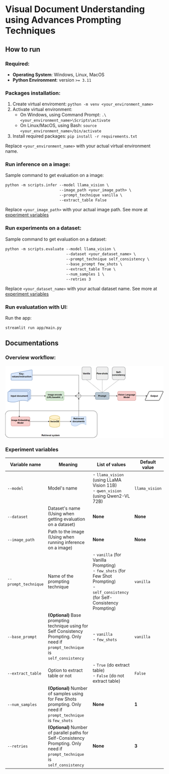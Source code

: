 # Visual Document Understanding using Advances Prompting Techniques

## **How to run**

### **Required:**
- **Operating System**: Windows, Linux, MacOS
- **Python Environment**: version `>= 3.11`

### **Packages installation:**
1. Create virtual enviroment: `python -m venv <your_environment_name>`
2. Activate virtual environment:
    - On Windows, using Command Prompt: `.\<your_environment_name>\Scripts\activate`
    - On Linux/MacOS, using Bash: `source <your_environment_name>/bin/activate`
3. Install required packages: `pip install -r requirements.txt`

Replace `<your_environment_name>` with your actual virtual environment name.

### **Run inference on a image:**
Sample command to get evaluation on a image:

```
python -m scripts.infer --model llama_vision \
                        --image_path <your_image_path> \
                        --prompt_technique vanilla \
                        --extract_table False
```

Replace `<your_image_path>` with your actual image path. See more at [experiment variables](#experiment-variables)

### **Run experiments on a dataset:**
Sample command to get evaluation on a dataset:

```
python -m scripts.evaluate --model llama_vision \
                           --dataset <your_dataset_name> \
                           --prompt_technique self_consistency \
                           --base_prompt few_shots \
                           --extract_table True \
                           --num_samples 1 \
                           --retries 3
```

Replace `<your_dataset_name>` with your actual dataset name. See more at [experiment variables](#experiment-variables)

### Run evaluatation with UI:
Run the app:
```
streamlit run app/main.py
```

## Documentations
### **Overview workflow:**

![Workflow](docs/workflow.png)

### Experiment variables

| Variable name | Meaning | List of values | Default value |
|----------|----------|----------| ---------- |
| `--model` | Model's name | - `llama_vision` (using LLaMA Vision 11B)<br>- `qwen_vision` (using Qwen2-VL 72B) | `llama_vision`  |
| `--dataset` | Dataset's name (Using when getting evaluation on a dataset) | **None** | **None** |
| `--image_path` | Path to the image (Using when running inference on a image) | **None** | **None** |
| `--prompt_technique` | Name of the prompting technique | - `vanilla` (for Vanilla Prompting)<br>- `few_shots` (for Few Shot Prompting)<br>- `self_consistency` (for Self-Consistency Prompting) | `vanilla` |
| `--base_prompt` | **(Optional)** Base prompting technique using for Self Consistency Prompting. Only need if `prompt_technique` is `self_consistency` | - `vanilla`<br>- `few_shots` | `vanilla` |
| `--extract_table` | Option to extract table or not | - `True` (do extract table)<br>- `False` (do not extract table) | `False` |
| `--num_samples` | **(Optional)** Number of samples using for Few Shots prompting. Only need if `prompt_technique` is `few_shots`  | **None** | **1** |
| `--retries` | **(Optional)** Number of parallel paths for Self-Consistency Prompting. Only need if `prompt_technique` is `self_consistency` | **None** | **3** |